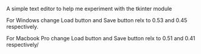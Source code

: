 A simple text editor to help me experiment with the tkinter module


For Windows change Load button and Save button relx to 0.53 and 0.45 respectively.

For Macbook Pro change Load button and Save button relx to 0.51 and 0.41 respectively/
